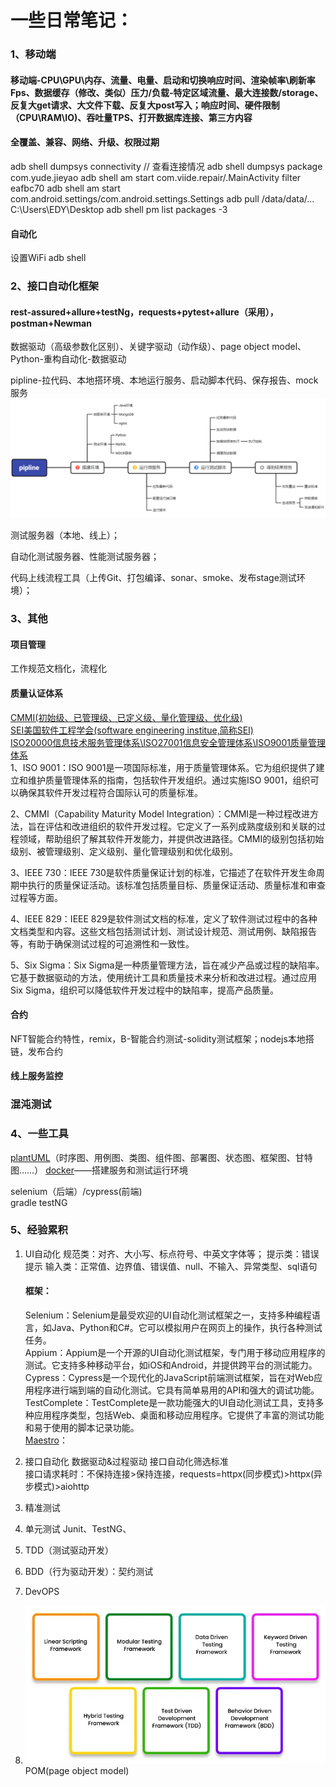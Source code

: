 # 一些日常笔记：

### 1、移动端

#### 移动端-CPU\GPU\内存、流量、电量、启动和切换响应时间、渲染帧率\刷新率Fps、数据缓存（修改、类似）压力/负载-特定区域流量、最大连接数/storage、反复大get请求、大文件下载、反复大post写入；响应时间、硬件限制（CPU\RAM\IO)、吞吐量TPS、打开数据库连接、第三方内容

#### 全覆盖、兼容、网络、升级、权限过期

adb shell dumpsys connectivity // 查看连接情况
adb shell dumpsys package com.yude.jieyao
adb shell am start com.viide.repair/.MainActivity filter eafbc70
adb shell am start  com.android.settings/com.android.settings.Settings
adb pull /data/data/... C:\Users\EDY\Desktop
adb shell pm list packages -3

#### 自动化

设置WiFi
adb shell

### 2、接口自动化框架

#### rest-assured+allure+testNg，requests+pytest+allure（采用），postman+Newman

数据驱动（高级参数化区别）、关键字驱动（动作级）、page object model、Python-重构自动化-数据驱动

pipline-拉代码、本地搭环境、本地运行服务、启动脚本代码、保存报告、mock服务
![](.notes_images/5f2d8c36.png)
   
测试服务器（本地、线上）；   

自动化测试服务器、性能测试服务器；

代码上线流程工具（上传Git、打包编译、sonar、smoke、发布stage测试环境）；




### 3、其他

#### 项目管理

工作规范文档化，流程化   

#### 质量认证体系
[CMMI(初始级、已管理级、已定义级、量化管理级、优化级)](https://cmmiinstitute.com/pars/?StateId=caf45928-cb61-4547-ac60-4b028a2712c7)      
[SEI美国软件工程学会(software engineering institue,简称SEI)](https://www.sei.cmu.edu/about/index.cfm)   
[ISO20000信息技术服务管理体系\ISO27001信息安全管理体系\ISO9001质量管理体系](https://www.cqc.com.cn/www/chinese/txrz/)       
1、ISO 9001：ISO 9001是一项国际标准，用于质量管理体系。它为组织提供了建立和维护质量管理体系的指南，包括软件开发组织。通过实施ISO 9001，组织可以确保其软件开发过程符合国际认可的质量标准。
   
2、CMMI（Capability Maturity Model Integration）：CMMI是一种过程改进方法，旨在评估和改进组织的软件开发过程。它定义了一系列成熟度级别和关联的过程领域，帮助组织了解其软件开发能力，并提供改进路径。CMMI的级别包括初始级别、被管理级别、定义级别、量化管理级别和优化级别。
   
3、IEEE 730：IEEE 730是软件质量保证计划的标准，它描述了在软件开发生命周期中执行的质量保证活动。该标准包括质量目标、质量保证活动、质量标准和审查过程等方面。
   
4、IEEE 829：IEEE 829是软件测试文档的标准，定义了软件测试过程中的各种文档类型和内容。这些文档包括测试计划、测试设计规范、测试用例、缺陷报告等，有助于确保测试过程的可追溯性和一致性。
   
5、Six Sigma：Six Sigma是一种质量管理方法，旨在减少产品或过程的缺陷率。它基于数据驱动的方法，使用统计工具和质量技术来分析和改进过程。通过应用Six Sigma，组织可以降低软件开发过程中的缺陷率，提高产品质量。
#### 合约

NFT智能合约特性，remix，B-智能合约测试-solidity测试框架；nodejs本地搭链，发布合约

#### 线上服务监控

### 混沌测试

### 4、一些工具

[plantUML](https://plantuml.com/zh/starting)（时序图、用例图、类图、组件图、部署图、状态图、框架图、甘特图……）
[docker](https://www.coonote.com/docker/docker-common-commands.html)——搭建服务和测试运行环境    

selenium（后端）/cypress(前端)   
gradle
testNG   


### 5、经验累积

1. UI自动化
   规范类：对齐、大小写、标点符号、中英文字体等；
   提示类：错误提示
   输入类：正常值、边界值、错误值、null、不输入、异常类型、sql语句
   #### 框架：
   Selenium：Selenium是最受欢迎的UI自动化测试框架之一，支持多种编程语言，如Java、Python和C#。它可以模拟用户在网页上的操作，执行各种测试任务。   
   Appium：Appium是一个开源的UI自动化测试框架，专门用于移动应用程序的测试。它支持多种移动平台，如iOS和Android，并提供跨平台的测试能力。   
   Cypress：Cypress是一个现代化的JavaScript前端测试框架，旨在对Web应用程序进行端到端的自动化测试。它具有简单易用的API和强大的调试功能。   
   TestComplete：TestComplete是一款功能强大的UI自动化测试工具，支持多种应用程序类型，包括Web、桌面和移动应用程序。它提供了丰富的测试功能和易于使用的脚本记录功能。   
   [Maestro](https://maestro.mobile.dev/)：


3. 接口自动化
   数据驱动&过程驱动
   接口自动化筛选标准   
   接口请求耗时：不保持连接>保持连接，requests=httpx(同步模式)>httpx(异步模式)>aiohttp   
4. 精准测试
5. 单元测试
   Junit、TestNG、
6. TDD（测试驱动开发）
7. BDD（行为驱动开发）：契约测试
8. DevOPS
9. ![](.notes_images/27999197.png)POM(page object model)

####
